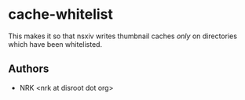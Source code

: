 # cache-whitelist

This makes it so that nsxiv writes thumbnail caches *only* on directories which
have been whitelisted.

## Authors

* NRK \<nrk at disroot dot org>
